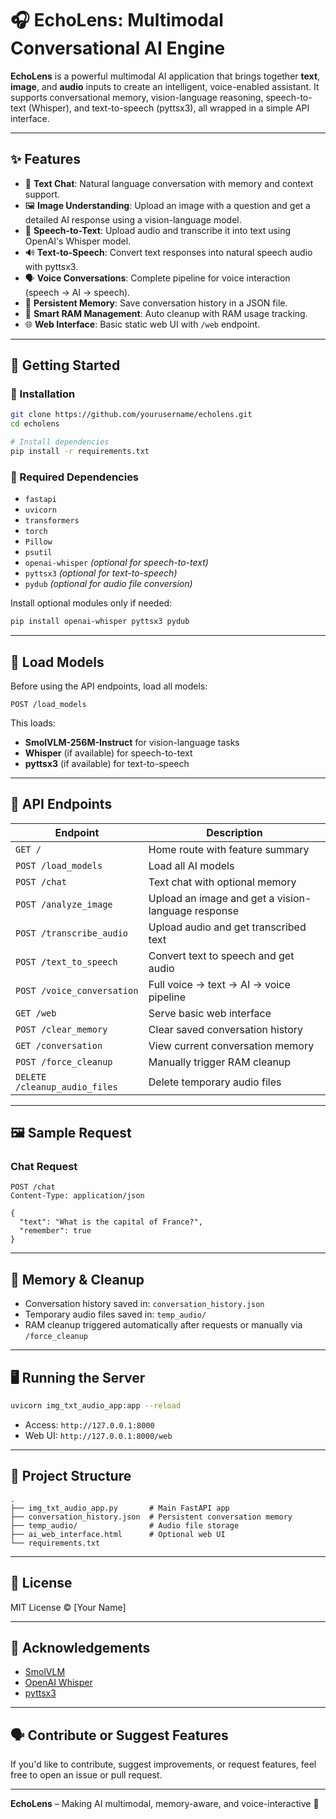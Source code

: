# 🎧 EchoLens: Multimodal Conversational AI Engine

**EchoLens** is a powerful multimodal AI application that brings together **text**, **image**, and **audio** inputs to create an intelligent, voice-enabled assistant. It supports conversational memory, vision-language reasoning, speech-to-text (Whisper), and text-to-speech (pyttsx3), all wrapped in a simple API interface.

---

## ✨ Features

- 🧠 **Text Chat**: Natural language conversation with memory and context support.
- 🖼️ **Image Understanding**: Upload an image with a question and get a detailed AI response using a vision-language model.
- 🎤 **Speech-to-Text**: Upload audio and transcribe it into text using OpenAI's Whisper model.
- 🔊 **Text-to-Speech**: Convert text responses into natural speech audio with pyttsx3.
- 🗣️ **Voice Conversations**: Complete pipeline for voice interaction (speech → AI → speech).
- 💾 **Persistent Memory**: Save conversation history in a JSON file.
- 🧹 **Smart RAM Management**: Auto cleanup with RAM usage tracking.
- 🌐 **Web Interface**: Basic static web UI with `/web` endpoint.

---

## 🚀 Getting Started

### 🔧 Installation

```bash
git clone https://github.com/yourusername/echolens.git
cd echolens

# Install dependencies
pip install -r requirements.txt
```

### 🧩 Required Dependencies

- `fastapi`
- `uvicorn`
- `transformers`
- `torch`
- `Pillow`
- `psutil`
- `openai-whisper` *(optional for speech-to-text)*
- `pyttsx3` *(optional for text-to-speech)*
- `pydub` *(optional for audio file conversion)*

Install optional modules only if needed:
```bash
pip install openai-whisper pyttsx3 pydub
```

---

## 🧠 Load Models

Before using the API endpoints, load all models:

```http
POST /load_models
```

This loads:
- **SmolVLM-256M-Instruct** for vision-language tasks
- **Whisper** (if available) for speech-to-text
- **pyttsx3** (if available) for text-to-speech

---

## 🧪 API Endpoints

| Endpoint | Description |
|----------|-------------|
| `GET /` | Home route with feature summary |
| `POST /load_models` | Load all AI models |
| `POST /chat` | Text chat with optional memory |
| `POST /analyze_image` | Upload an image and get a vision-language response |
| `POST /transcribe_audio` | Upload audio and get transcribed text |
| `POST /text_to_speech` | Convert text to speech and get audio |
| `POST /voice_conversation` | Full voice → text → AI → voice pipeline |
| `GET /web` | Serve basic web interface |
| `POST /clear_memory` | Clear saved conversation history |
| `GET /conversation` | View current conversation memory |
| `POST /force_cleanup` | Manually trigger RAM cleanup |
| `DELETE /cleanup_audio_files` | Delete temporary audio files |

---

## 🖼️ Sample Request

### Chat Request

```http
POST /chat
Content-Type: application/json

{
  "text": "What is the capital of France?",
  "remember": true
}
```

---

## 🧠 Memory & Cleanup

- Conversation history saved in: `conversation_history.json`
- Temporary audio files saved in: `temp_audio/`
- RAM cleanup triggered automatically after requests or manually via `/force_cleanup`

---

## 🖥️ Running the Server

```bash
uvicorn img_txt_audio_app:app --reload
```

- Access: `http://127.0.0.1:8000`
- Web UI: `http://127.0.0.1:8000/web`

---

## 📂 Project Structure

```
.
├── img_txt_audio_app.py       # Main FastAPI app
├── conversation_history.json  # Persistent conversation memory
├── temp_audio/                # Audio file storage
├── ai_web_interface.html      # Optional web UI
└── requirements.txt
```

---

## 📄 License

MIT License © [Your Name]

---

## 🙌 Acknowledgements

- [SmolVLM](https://huggingface.co/HuggingFaceTB/SmolVLM-256M-Instruct)
- [OpenAI Whisper](https://github.com/openai/whisper)
- [pyttsx3](https://github.com/nateshmbhat/pyttsx3)

---

## 🗣️ Contribute or Suggest Features

If you'd like to contribute, suggest improvements, or request features, feel free to open an issue or pull request.

---

**EchoLens** – Making AI multimodal, memory-aware, and voice-interactive 🚀